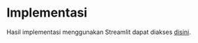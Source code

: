 # Implementasi

Hasil implementasi menggunakan Streamlit dapat diakses
[disini](https://lsh5gnorgc4jjhenjydmyk.streamlit.app/).
